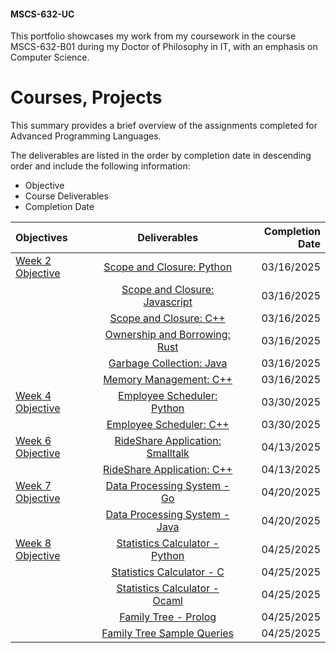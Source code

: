 #### MSCS-632-UC

This portfolio showcases my work from my coursework in the course MSCS-632-B01 during my Doctor of Philosophy in IT, with an emphasis on Computer Science.

# Courses, Projects

This summary provides a brief overview of the assignments completed for Advanced Programming Languages.

The deliverables are listed in the order by completion date in descending order and include the following information:

* Objective
* Course Deliverables
* Completion Date


| Objectives |    Deliverables    |  Completion Date  |
| :----------------- |:--------------:|-----------------:|
| [Week 2 Objective](https://github.com/alexaryanfisher/MSCS-632-UC/blob/master/week2/README.md) |   [Scope and Closure: Python](https://github.com/alexaryanfisher/MSCS-632-UC/blob/master/week2/scopeclosurePython.py)      | 03/16/2025 |
|  |   [Scope and Closure: Javascript](https://github.com/alexaryanfisher/MSCS-632-UC/blob/master/week2/scopeclosureJavascript.js)      | 03/16/2025 | 
|  |   [Scope and Closure: C++](https://github.com/alexaryanfisher/MSCS-632-UC/blob/master/week2/scopeclosureC%2B%2B.c%2B%2B)      | 03/16/2025 |
|  |   [Ownership and Borrowing: Rust](https://github.com/alexaryanfisher/MSCS-632-UC/blob/master/week2/ownership.rs)      | 03/16/2025 |  
|  |   [Garbage Collection: Java](https://github.com/alexaryanfisher/MSCS-632-UC/blob/master/week2/GarbageCollection.java)      | 03/16/2025 |
|  |   [Memory Management: C++](https://github.com/alexaryanfisher/MSCS-632-UC/blob/master/week2/MemoryManagement.c%2B%2B)      | 03/16/2025 | 
| [Week 4 Objective](https://github.com/alexaryanfisher/MSCS-632-UC/blob/master/week4/README.md) |   [Employee Scheduler: Python](https://github.com/alexaryanfisher/MSCS-632-UC/blob/master/week4/employeescheduler.py)      | 03/30/2025 |
|  |   [Employee Scheduler: C++](https://github.com/alexaryanfisher/MSCS-632-UC/blob/master/week4/employeescheduler.c++)     | 03/30/2025 |
| [Week 6 Objective](https://github.com/alexaryanfisher/MSCS-632-UC/blob/master/week6/README.md) |   [RideShare Application: Smalltalk](https://github.com/alexaryanfisher/MSCS-632-UC/blob/master/week6/RideShare-Smalltalk.zip)      | 04/13/2025 |
|  |   [RideShare Application: C++](https://github.com/alexaryanfisher/MSCS-632-UC/blob/master/week6/ridesharec%2B%2B.cpp)     | 04/13/2025 |
| [Week 7 Objective](https://github.com/alexaryanfisher/MSCS-632-UC/blob/master/week7/README.md) |   [Data Processing System - Go](https://github.com/alexaryanfisher/MSCS-632-UC/blob/master/week7/dataprocessing.go)      | 04/20/2025 |
|  |   [Data Processing System - Java](https://github.com/alexaryanfisher/MSCS-632-UC/blob/master/week7/dataprocessing.java)     | 04/20/2025 |
| [Week 8 Objective](https://github.com/alexaryanfisher/MSCS-632-UC/blob/master/week8/README.md) |   [Statistics Calculator - Python](https://github.com/alexaryanfisher/MSCS-632-UC/blob/master/week8/statscalculator/stats_calculator.py)      | 04/25/2025 |
|  |   [Statistics Calculator - C](https://github.com/alexaryanfisher/MSCS-632-UC/blob/master/week8/statscalculator/stats_calculator.c)     | 04/25/2025 |
|  |   [Statistics Calculator - Ocaml](https://github.com/alexaryanfisher/MSCS-632-UC/blob/master/week8/statscalculator/stats_calculator.ml)     | 04/25/2025 |
|  |   [Family Tree - Prolog](https://github.com/alexaryanfisher/MSCS-632-UC/blob/master/week8/familytree/fisherfamilytree.pl)     | 04/25/2025 |
|  |   [Family Tree Sample Queries](https://github.com/alexaryanfisher/MSCS-632-UC/blob/master/week8/familytree/queries.txt)     | 04/25/2025 |




